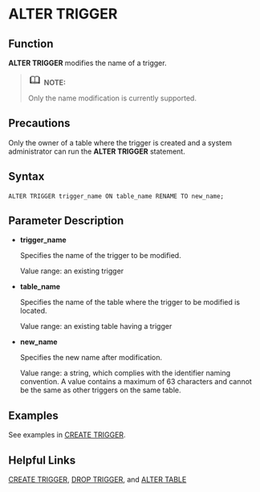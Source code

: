 # ALTER TRIGGER<a name="EN-US_TOPIC_0289900315"></a>

## Function<a name="en-us_topic_0283137014_en-us_topic_0237122081_en-us_topic_0059777936_sb9efc89be09141c3b113326dd8c2b35d"></a>

**ALTER TRIGGER**  modifies the name of a trigger.

>![](public_sys-resources/icon-note.gif) **NOTE:** 
>
>Only the name modification is currently supported.

## Precautions<a name="en-us_topic_0283137014_en-us_topic_0237122081_en-us_topic_0059777936_s1cdad938760340bbbbd8251750b59176"></a>

Only the owner of a table where the trigger is created and a system administrator can run the  **ALTER TRIGGER**  statement.

## Syntax<a name="en-us_topic_0283137014_en-us_topic_0237122081_en-us_topic_0059777936_sf623225ad89841f9a333d738aa22a6ed"></a>

```
ALTER TRIGGER trigger_name ON table_name RENAME TO new_name;
```

## Parameter Description<a name="en-us_topic_0283137014_en-us_topic_0237122081_en-us_topic_0059777895_se717dd5fd464489bb0235495c62d3a9e"></a>

-   **trigger\_name**

    Specifies the name of the trigger to be modified.

    Value range: an existing trigger

-   **table\_name**

    Specifies the name of the table where the trigger to be modified is located.

    Value range: an existing table having a trigger

-   **new\_name**

    Specifies the new name after modification.

    Value range: a string, which complies with the identifier naming convention. A value contains a maximum of 63 characters and cannot be the same as other triggers on the same table.


## Examples<a name="en-us_topic_0283137014_en-us_topic_0237122081_en-us_topic_0059777895_s7f55076bb56940b7920a431c0c344669"></a>

See examples in  [CREATE TRIGGER](create-trigger.md).

## Helpful Links<a name="en-us_topic_0283137014_en-us_topic_0237122081_en-us_topic_0059777895_see210f0a4a344c6d8e1bc34d85b3ec05"></a>

[CREATE TRIGGER](create-trigger.md),  [DROP TRIGGER](drop-trigger.md), and  [ALTER TABLE](alter-table.md)

